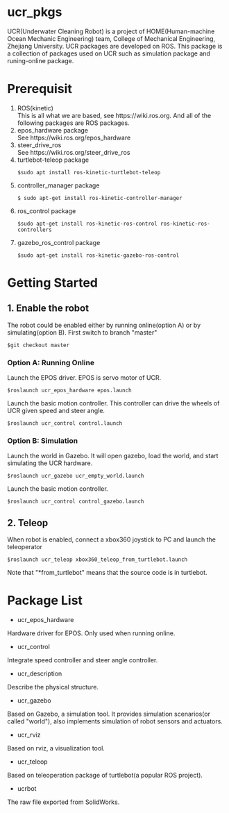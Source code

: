 # ucr_pkgs
UCR(Underwater Cleaning Robot) is a project of HOME(Human-machine Ocean Mechanic Engineering) team, College of Mechanical Engineering, Zhejiang University. UCR packages are developed on ROS. This package is a collection of packages used on UCR such as simulation package and runing-online package.

# Prerequisit
<ol>
<li> ROS(kinetic) </li>
This is all what we are based, see https://wiki.ros.org. And all of the following packages are ROS packages.
<li> epos_hardware package </li>
See https://wiki.ros.org/epos_hardware
<li> steer_drive_ros </li>
See https://wiki.ros.org/steer_drive_ros
<li> turtlebot-teleop package </li>

```$sudo apt install ros-kinetic-turtlebot-teleop```

<li> controller_manager package </li>

```$ sudo apt-get install ros-kinetic-controller-manager```
<li> ros_control package </li>

```$sudo apt-get install ros-kinetic-ros-control ros-kinetic-ros-controllers```

<li> gazebo_ros_control package </li>

```$sudo apt-get install ros-kinetic-gazebo-ros-control```

</ol>

# Getting Started
## 1. Enable the robot
The robot could be enabled either by running online(option A) or by simulating(option B). First switch to branch "master"

```$git checkout master```

### Option A: Running Online
Launch the EPOS driver. EPOS is servo motor of UCR.

```$roslaunch ucr_epos_hardware epos.launch```

Launch the basic motion controller. This controller can drive the wheels of UCR given speed and steer angle.

```$roslaunch ucr_control control.launch```

### Option B: Simulation
Launch the world in Gazebo. It will open gazebo, load the world, and start simulating the UCR hardware.

```$roslaunch ucr_gazebo ucr_empty_world.launch```

Launch the basic motion controller.

```$roslaunch ucr_control control_gazebo.launch```

## 2. Teleop
When robot is enabled, connect a xbox360 joystick to PC and launch the teleoperator

```$roslaunch ucr_teleop xbox360_teleop_from_turtlebot.launch```

Note that "*from_turtlebot" means that the source code is in turtlebot.

# Package List
* ucr_epos_hardware

Hardware driver for EPOS. Only used when running online.

* ucr_control

Integrate speed controller and steer angle controller.

* ucr_description

Describe the physical structure.

* ucr_gazebo

Based on Gazebo, a simulation tool. It provides simulation scenarios(or called "world"), also implements simulation of robot sensors and actuators.

* ucr_rviz

Based on rviz, a visualization tool.

* ucr_teleop

Based on teleoperation package of turtlebot(a popular ROS project).

* ucrbot

The raw file exported from SolidWorks.
